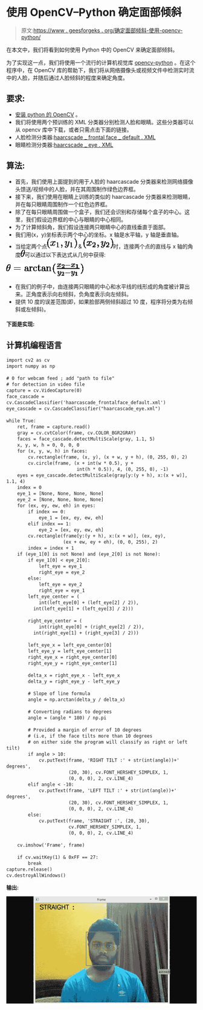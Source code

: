 # 使用 OpenCV–Python 确定面部倾斜

> 原文:[https://www . geesforgeks . org/确定面部倾斜-使用-opencv-python/](https://www.geeksforgeeks.org/determine-the-face-tilt-using-opencv-python/)

在本文中，我们将看到如何使用 Python 中的 OpenCV 来确定面部倾斜。

为了实现这一点，我们将使用一个流行的计算机视觉库 [opencv-python](https://www.geeksforgeeks.org/opencv-python-tutorial/) 。在这个程序中，在 OpenCV 库的帮助下，我们将从网络摄像头或视频文件中检测实时流中的人脸，并随后通过人脸倾斜的程度来确定角度。

## **要求:**

*   [安装 python 的 OpenCV](https://www.geeksforgeeks.org/how-to-install-opencv-for-python-in-windows/) 。
*   我们将使用两个预训练的 XML 分类器分别检测人脸和眼睛。这些分类器可以从 opencv 库中下载，或者只需点击下面的链接。
*   人脸检测分类器:[haarcscade _ frontal face _ default . XML](https://drive.google.com/file/d/15tK4N1O0-H7hsykNOg0g3zCzasERhjAa/view?usp=sharing)
*   眼睛检测分类器:[haarcscade _ eye . XML](https://drive.google.com/file/d/1LomiNJxNeNJ6W5KIH8GaeuhlJwvnqtTw/view?usp=sharing)

## **算法:**

*   首先，我们使用上面提到的用于人脸的 haarcascade 分类器来检测网络摄像头馈送/视频中的人脸，并在其周围制作绿色边界框。
*   接下来，我们使用在眼睛上训练的类似的 haarcascade 分类器来检测眼睛，并在每只眼睛周围制作一个红色边界框。
*   除了在每只眼睛周围做一个盒子，我们还会识别和存储每个盒子的中心。这里，我们假设边界框的中心与眼睛的中心相同。
*   为了计算倾斜角，我们假设连接两只眼睛中心的直线垂直于面部。
*   我们用(x，y)坐标表示两个中心的坐标。x 轴是水平轴，y 轴是垂直轴。
*   当给定两个点![(x_{1}, y_{1})      ](img/6f64920dbb7da6c5ec0f97e7e5e4c8fe.png "Rendered by QuickLaTeX.com") & ![(x_{2},y_{2})      ](img/5e405b46f4dce13fc444dbfd5138f832.png "Rendered by QuickLaTeX.com")时，连接两个点的直线与 x 轴的角度![\theta      ](img/38c9d57a2b43a50c83fcecc52769c179.png "Rendered by QuickLaTeX.com")可以通过以下表达式从几何中获得:

![\theta = \arctan(\frac{x_2 - x_1}{y_2 - y_1})](img/5be7c9814cbae71d5e846934c6c3a7eb.png "Rendered by QuickLaTeX.com")

*   在我们的例子中，由连接两只眼睛的中心和水平线的线形成的角度被计算出来。正角度表示向右倾斜，负角度表示向左倾斜。
*   提供 10 度的误差范围(即，如果脸部两侧倾斜超过 10 度，程序将分类为右倾斜或左倾斜)。

#### 下面是实现:

## 计算机编程语言

```
import cv2 as cv
import numpy as np

# 0 for webcam feed ; add "path to file"
# for detection in video file
capture = cv.VideoCapture(0)
face_cascade = cv.CascadeClassifier('haarcascade_frontalface_default.xml')
eye_cascade = cv.CascadeClassifier("haarcascade_eye.xml")

while True:
    ret, frame = capture.read()
    gray = cv.cvtColor(frame, cv.COLOR_BGR2GRAY)
    faces = face_cascade.detectMultiScale(gray, 1.1, 5)
    x, y, w, h = 0, 0, 0, 0
    for (x, y, w, h) in faces:
        cv.rectangle(frame, (x, y), (x + w, y + h), (0, 255, 0), 2)
        cv.circle(frame, (x + int(w * 0.5), y +
                          int(h * 0.5)), 4, (0, 255, 0), -1)
    eyes = eye_cascade.detectMultiScale(gray[y:(y + h), x:(x + w)], 1.1, 4)
    index = 0
    eye_1 = [None, None, None, None]
    eye_2 = [None, None, None, None]
    for (ex, ey, ew, eh) in eyes:
        if index == 0:
            eye_1 = [ex, ey, ew, eh]
        elif index == 1:
            eye_2 = [ex, ey, ew, eh]
        cv.rectangle(frame[y:(y + h), x:(x + w)], (ex, ey),
                     (ex + ew, ey + eh), (0, 0, 255), 2)
        index = index + 1
    if (eye_1[0] is not None) and (eye_2[0] is not None):
        if eye_1[0] < eye_2[0]:
            left_eye = eye_1
            right_eye = eye_2
        else:
            left_eye = eye_2
            right_eye = eye_1
        left_eye_center = (
            int(left_eye[0] + (left_eye[2] / 2)),
          int(left_eye[1] + (left_eye[3] / 2)))

        right_eye_center = (
            int(right_eye[0] + (right_eye[2] / 2)),
          int(right_eye[1] + (right_eye[3] / 2)))

        left_eye_x = left_eye_center[0]
        left_eye_y = left_eye_center[1]
        right_eye_x = right_eye_center[0]
        right_eye_y = right_eye_center[1]

        delta_x = right_eye_x - left_eye_x
        delta_y = right_eye_y - left_eye_y

        # Slope of line formula
        angle = np.arctan(delta_y / delta_x) 

        # Converting radians to degrees
        angle = (angle * 180) / np.pi 

        # Provided a margin of error of 10 degrees
        # (i.e, if the face tilts more than 10 degrees
        # on either side the program will classify as right or left tilt)
        if angle > 10:
            cv.putText(frame, 'RIGHT TILT :' + str(int(angle))+' degrees',
                       (20, 30), cv.FONT_HERSHEY_SIMPLEX, 1,
                       (0, 0, 0), 2, cv.LINE_4)
        elif angle < -10:
            cv.putText(frame, 'LEFT TILT :' + str(int(angle))+' degrees',
                       (20, 30), cv.FONT_HERSHEY_SIMPLEX, 1,
                       (0, 0, 0), 2, cv.LINE_4)
        else:
            cv.putText(frame, 'STRAIGHT :', (20, 30),
                       cv.FONT_HERSHEY_SIMPLEX, 1,
                       (0, 0, 0), 2, cv.LINE_4)

    cv.imshow('Frame', frame)

    if cv.waitKey(1) & 0xFF == 27:
        break
capture.release()
cv.destroyAllWindows()
```

**输出:**

![](img/128c589531248fc877305a6e0b2a5577.png)